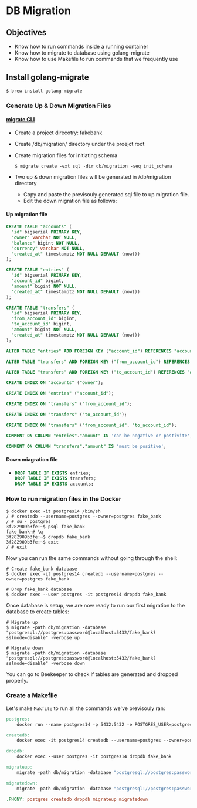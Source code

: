 # DB Migration

## Objectives

- Know how to run commands inside a running container
- Know how to migrate to database using golang-migrate
- Know how to use Makefile to run commands that we frequently use

## Install golang-migrate

```shell
$ brew install golang-migrate
```

### Generate Up & Down Migration Files

#### [migrate CLI](https://github.com/golang-migrate/migrate/tree/master/cmd/migrate)

- Create a project direcotry: fakebank
- Create /db/migration/ directory under the proejct root
- Create migration files for initiating schema

  ```shell
  $ migrate create -ext sql -dir db/migration -seq init_schema
  ```

- Two up & down migration files will be generated in /db/migration directory
  - Copy and paste the previsouly generated sql file to up migration file.
  - Edit the down migration file as follows:

#### Up migration file

```sql
CREATE TABLE "accounts" (
  "id" bigserial PRIMARY KEY,
  "owner" varchar NOT NULL,
  "balance" bigint NOT NULL,
  "currency" varchar NOT NULL,
  "created_at" timestamptz NOT NULL DEFAULT (now())
);

CREATE TABLE "entries" (
  "id" bigserial PRIMARY KEY,
  "account_id" bigint,
  "amount" bigint NOT NULL,
  "created_at" timestamptz NOT NULL DEFAULT (now())
);

CREATE TABLE "transfers" (
  "id" bigserial PRIMARY KEY,
  "from_account_id" bigint,
  "to_account_id" bigint,
  "amount" bigint NOT NULL,
  "created_at" timestamptz NOT NULL DEFAULT (now())
);

ALTER TABLE "entries" ADD FOREIGN KEY ("account_id") REFERENCES "accounts" ("id");

ALTER TABLE "transfers" ADD FOREIGN KEY ("from_account_id") REFERENCES "accounts" ("id");

ALTER TABLE "transfers" ADD FOREIGN KEY ("to_account_id") REFERENCES "accounts" ("id");

CREATE INDEX ON "accounts" ("owner");

CREATE INDEX ON "entries" ("account_id");

CREATE INDEX ON "transfers" ("from_account_id");

CREATE INDEX ON "transfers" ("to_account_id");

CREATE INDEX ON "transfers" ("from_account_id", "to_account_id");

COMMENT ON COLUMN "entries"."amount" IS 'can be negative or postivite';

COMMENT ON COLUMN "transfers"."amount" IS 'must be positive';

```

#### Down miagration file

- ```sql
  DROP TABLE IF EXISTS entries;
  DROP TABLE IF EXISTS transfers;
  DROP TABLE IF EXISTS accounts;
  ```

### How to run migration files in the Docker

```shell
$ docker exec -it postgres14 /bin/sh
/ # createdb --username=postgres --owner=postgres fake_bank
/ # su - postgres
3f282909b3fe:~$ psql fake_bank
fake_bank-# \q
3f282909b3fe:~$ dropdb fake_bank
3f282909b3fe:~$ exit
/ # exit
```

Now you can run the same commands without going through the shell:

```shell
# Create fake_bank database
$ docker exec -it postgres14 createdb --username=postgres --owner=postgres fake_bank

# Drop fake_bank database
$ docker exec --user postgres -it postgres14 dropdb fake_bank
```

Once database is setup, we are now ready to run our first migration to the database to create tables:

```shell
# Migrate up
$ migrate -path db/migration -database "postgresql://postgres:password@localhost:5432/fake_bank?sslmode=disable" -verbose up

# Migrate down
$ migrate -path db/migration -database "postgresql://postgres:password@localhost:5432/fake_bank?sslmode=disable" -verbose down
```

You can go to Beekeeper to check if tables are generated and dropped properly.

### Create a Makefile

Let's make `Makfile` to run all the commands we've previsouly ran:

```Makefile
postgres:
	docker run --name postgres14 -p 5432:5432 -e POSTGRES_USER=postgres -e POSTGRES_PASSWORD=password -d postgres:14-alpine

createdb:
	docker exec -it postgres14 createdb --username=postgres --owner=postgres fake_bank

dropdb:
	docker exec --user postgres -it postgres14 dropdb fake_bank

migrateup:
	migrate -path db/migration -database "postgresql://postgres:password@localhost:5432/fake_bank?sslmode=disable" -verbose up

migratedown:
	migrate -path db/migration -database "postgresql://postgres:password@localhost:5432/fake_bank?sslmode=disable" -verbose down

.PHONY: postgres createdb dropdb migrateup migratedown
```
